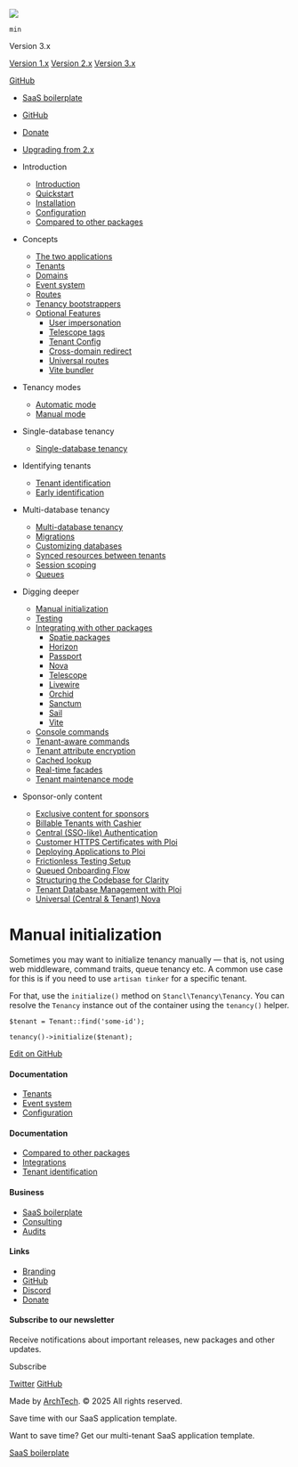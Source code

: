 
[![](/assets/img/tenancyforlaravel.svg)](https://tenancyforlaravel.com)

```
min
```

Version 3.x

[Version 1.x](https://tenancyforlaravel.com/docs/v1)
[Version 2.x](https://tenancyforlaravel.com/docs/v2)
[Version 3.x](https://tenancyforlaravel.com/docs/v3)

[GitHub](https://github.com/stancl/tenancy)

* [SaaS boilerplate](https://tenancyforlaravel.com/saas-boilerplate/)
* [GitHub](https://github.com/stancl/tenancy)
* [Donate](https://tenancyforlaravel.com/donate)
* [Upgrading from 2.x](https://tenancyforlaravel.com/docs/v3/upgrading)
* Introduction

  + [Introduction](https://tenancyforlaravel.com/docs/v3/introduction)
  + [Quickstart](https://tenancyforlaravel.com/docs/v3/quickstart)
  + [Installation](https://tenancyforlaravel.com/docs/v3/installation)
  + [Configuration](https://tenancyforlaravel.com/docs/v3/configuration)
  + [Compared to other packages](https://tenancyforlaravel.com/docs/v3/package-comparison)
* Concepts

  + [The two applications](https://tenancyforlaravel.com/docs/v3/the-two-applications)
  + [Tenants](https://tenancyforlaravel.com/docs/v3/tenants)
  + [Domains](https://tenancyforlaravel.com/docs/v3/domains)
  + [Event system](https://tenancyforlaravel.com/docs/v3/event-system)
  + [Routes](https://tenancyforlaravel.com/docs/v3/routes)
  + [Tenancy bootstrappers](https://tenancyforlaravel.com/docs/v3/tenancy-bootstrappers)
  + [Optional Features](https://tenancyforlaravel.com/docs/v3/optional-features)
    - [User impersonation](https://tenancyforlaravel.com/docs/v3/features/user-impersonation)
    - [Telescope tags](https://tenancyforlaravel.com/docs/v3/features/telescope-tags)
    - [Tenant Config](https://tenancyforlaravel.com/docs/v3/features/tenant-config)
    - [Cross-domain redirect](https://tenancyforlaravel.com/docs/v3/features/cross-domain-redirect)
    - [Universal routes](https://tenancyforlaravel.com/docs/v3/features/universal-routes)
    - [Vite bundler](https://tenancyforlaravel.com/docs/v3/features/vite-bundler)
* Tenancy modes

  + [Automatic mode](https://tenancyforlaravel.com/docs/v3/automatic-mode)
  + [Manual mode](https://tenancyforlaravel.com/docs/v3/manual-mode)
* Single-database tenancy

  + [Single-database tenancy](https://tenancyforlaravel.com/docs/v3/single-database-tenancy)
* Identifying tenants

  + [Tenant identification](https://tenancyforlaravel.com/docs/v3/tenant-identification)
  + [Early identification](https://tenancyforlaravel.com/docs/v3/early-identification)
* Multi-database tenancy

  + [Multi-database tenancy](https://tenancyforlaravel.com/docs/v3/multi-database-tenancy)
  + [Migrations](https://tenancyforlaravel.com/docs/v3/migrations)
  + [Customizing databases](https://tenancyforlaravel.com/docs/v3/customizing-databases)
  + [Synced resources between tenants](https://tenancyforlaravel.com/docs/v3/synced-resources-between-tenants)
  + [Session scoping](https://tenancyforlaravel.com/docs/v3/session-scoping)
  + [Queues](https://tenancyforlaravel.com/docs/v3/queues)
* Digging deeper

  + [Manual initialization](https://tenancyforlaravel.com/docs/v3/manual-initialization)
  + [Testing](https://tenancyforlaravel.com/docs/v3/testing)
  + [Integrating with other packages](https://tenancyforlaravel.com/docs/v3/integrating)
    - [Spatie packages](https://tenancyforlaravel.com/docs/v3/integrations/spatie)
    - [Horizon](https://tenancyforlaravel.com/docs/v3/integrations/horizon)
    - [Passport](https://tenancyforlaravel.com/docs/v3/integrations/passport)
    - [Nova](https://tenancyforlaravel.com/docs/v3/integrations/nova)
    - [Telescope](https://tenancyforlaravel.com/docs/v3/integrations/telescope)
    - [Livewire](https://tenancyforlaravel.com/docs/v3/integrations/livewire)
    - [Orchid](https://tenancyforlaravel.com/docs/v3/integrations/orchid)
    - [Sanctum](https://tenancyforlaravel.com/docs/v3/integrations/sanctum)
    - [Sail](https://tenancyforlaravel.com/docs/v3/integrations/sail)
    - [Vite](https://tenancyforlaravel.com/docs/v3/features/vite-bundler)
  + [Console commands](https://tenancyforlaravel.com/docs/v3/console-commands)
  + [Tenant-aware commands](https://tenancyforlaravel.com/docs/v3/tenant-aware-commands)
  + [Tenant attribute encryption](https://tenancyforlaravel.com/docs/v3/tenant-attribute-encryption)
  + [Cached lookup](https://tenancyforlaravel.com/docs/v3/cached-lookup)
  + [Real-time facades](https://tenancyforlaravel.com/docs/v3/realtime-facades)
  + [Tenant maintenance mode](https://tenancyforlaravel.com/docs/v3/tenant-maintenance-mode)
* Sponsor-only content

  + [Exclusive content for sponsors](https://sponsors.tenancyforlaravel.com/)
  + [Billable Tenants with Cashier](https://sponsors.tenancyforlaravel.com/billable-tenants-with-cashier)
  + [Central (SSO-like) Authentication](https://sponsors.tenancyforlaravel.com/central-sso-like-authentication)
  + [Customer HTTPS Certificates with Ploi](https://sponsors.tenancyforlaravel.com/customer-https-certificates-with-ploi)
  + [Deploying Applications to Ploi](https://sponsors.tenancyforlaravel.com/deploying-applications-to-ploi)
  + [Frictionless Testing Setup](https://sponsors.tenancyforlaravel.com/frictionless-testing-setup)
  + [Queued Onboarding Flow](https://sponsors.tenancyforlaravel.com/queued-onboarding-flow)
  + [Structuring the Codebase for Clarity](https://sponsors.tenancyforlaravel.com/structuring-the-codebase-for-clarity)
  + [Tenant Database Management with Ploi](https://sponsors.tenancyforlaravel.com/tenant-database-management-with-ploi)
  + [Universal (Central & Tenant) Nova](https://sponsors.tenancyforlaravel.com/universal-central-and-tenant-nova)

# Manual initialization

Sometimes you may want to initialize tenancy manually — that is, not using web middleware, command traits, queue tenancy etc. A common use case for this is if you need to use `artisan tinker` for a specific tenant.

For that, use the `initialize()` method on `Stancl\Tenancy\Tenancy`. You can resolve the `Tenancy` instance out of the container using the `tenancy()` helper.

```
$tenant = Tenant::find('some-id');

tenancy()->initialize($tenant);

```

[Edit on GitHub](https://github.com/stancl/tenancy-docs/edit/master/source/docs/v3/manual-initialization.md)

#### Documentation

* [Tenants](/docs/v3/tenants)
* [Event system](/docs/v3/event-system)
* [Configuration](/docs/v3/configuration)

#### Documentation

* [Compared to other packages](/docs/v3/package-comparison)
* [Integrations](/docs/v3/integrating)
* [Tenant identification](/docs/v3/tenant-identification)

#### Business

* [SaaS boilerplate](/saas-boilerplate)
* [Consulting](/contact)
* [Audits](/contact)

#### Links

* [Branding](/branding)
* [GitHub](https://github.com/stancl/tenancy)
* [Discord](https://archte.ch/discord)
* [Donate](/donate)

#### Subscribe to our newsletter

Receive notifications about important releases, new packages and other updates.

Subscribe

[Twitter](https://twitter.com/samuelstancl)
[GitHub](https://github.com/stancl/tenancy)

Made by [ArchTech](https://archte.ch). © 2025 All rights reserved.

Save time with our SaaS application template.

Want to save time? Get our multi-tenant SaaS application template.

[SaaS boilerplate](https://tenancyforlaravel.com/saas-boilerplate/)


